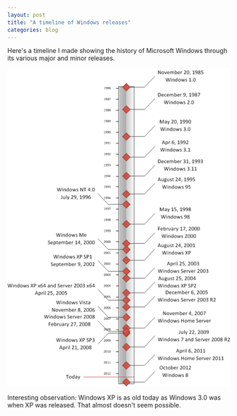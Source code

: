 ```yaml
---
layout: post
title: "A timeline of Windows releases"
categories: blog
---
```


Here's a timeline I made showing the history of Microsoft Windows through its various major and minor releases.

![Windows release timeline](/assets/img/blog/2012/04/Windows-Timeline.png)

Interesting observation: Windows XP is as old today as Windows 3.0 was when XP was released. That almost doesn't seem possible.
